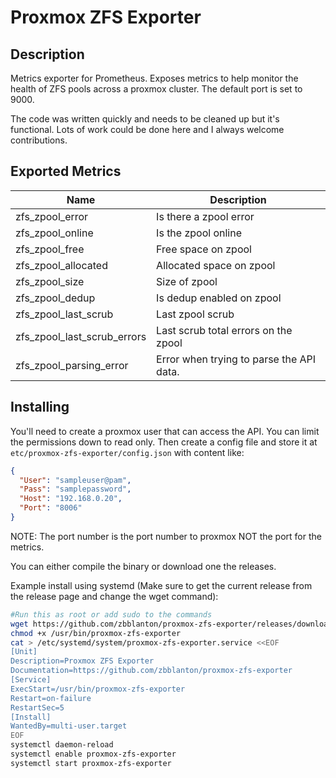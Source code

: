 # Proxmox ZFS Exporter

## Description

Metrics exporter for Prometheus. Exposes metrics to help monitor the health of ZFS pools across a proxmox cluster. The default port is set to 9000.

The code was written quickly and needs to be cleaned up but it's functional. Lots of work could be done here and I always welcome contributions.

## Exported Metrics
| Name  | Description |
| ------------- | ------------- |
| zfs_zpool_error | Is there a zpool error |
| zfs_zpool_online | Is the zpool online |
| zfs_zpool_free | Free space on zpool |
| zfs_zpool_allocated | Allocated space on zpool |
| zfs_zpool_size | Size of zpool |
| zfs_zpool_dedup | Is dedup enabled on zpool |
| zfs_zpool_last_scrub | Last zpool scrub |
| zfs_zpool_last_scrub_errors |Last scrub total errors on the zpool |
| zfs_zpool_parsing_error | Error when trying to parse the API data. |

## Installing

You'll need to create a proxmox user that can access the API. You can limit the permissions down to read only. Then create a config file and store it at `etc/proxmox-zfs-exporter/config.json` with content like:

``` json
{
  "User": "sampleuser@pam",
  "Pass": "samplepassword",
  "Host": "192.168.0.20",
  "Port": "8006"
}
```

NOTE: The port number is the port number to proxmox NOT the port for the metrics.

You can either compile the binary or download one the releases.

Example install using systemd (Make sure to get the current release from the release page and change the wget command):

``` bash
#Run this as root or add sudo to the commands
wget https://github.com/zbblanton/proxmox-zfs-exporter/releases/download/v0.1.1/proxmox-zfs-exporter -O /usr/bin/proxmox-zfs-exporter
chmod +x /usr/bin/proxmox-zfs-exporter
cat > /etc/systemd/system/proxmox-zfs-exporter.service <<EOF
[Unit]
Description=Proxmox ZFS Exporter
Documentation=https://github.com/zbblanton/proxmox-zfs-exporter
[Service]
ExecStart=/usr/bin/proxmox-zfs-exporter
Restart=on-failure
RestartSec=5
[Install]
WantedBy=multi-user.target
EOF
systemctl daemon-reload
systemctl enable proxmox-zfs-exporter
systemctl start proxmox-zfs-exporter
```
